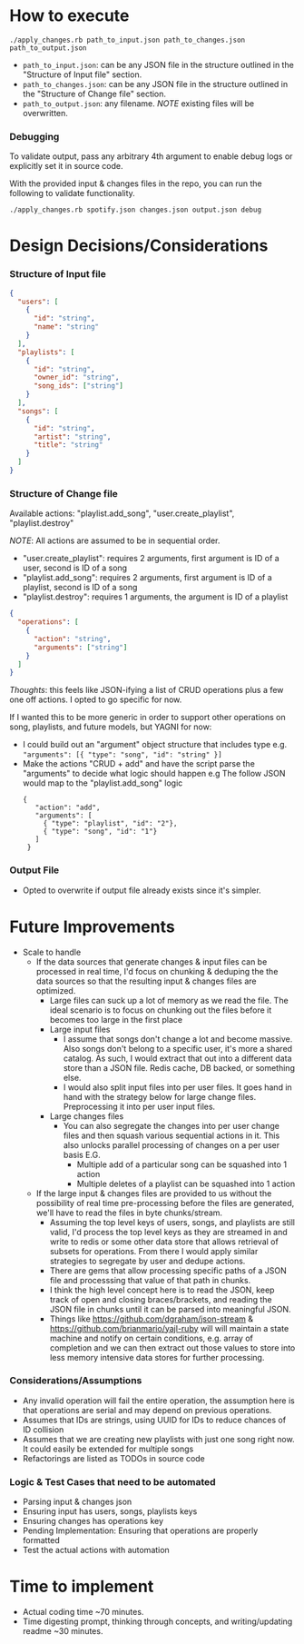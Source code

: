 # How to execute

`./apply_changes.rb path_to_input.json path_to_changes.json path_to_output.json`

- `path_to_input.json`: can be any JSON file in the structure outlined in the "Structure of Input file" section.
- `path_to_changes.json`: can be any JSON file in the structure outlined in the "Structure of Change file" section.
- `path_to_output.json`: any filename. _NOTE_ existing files will be overwritten.

### Debugging

To validate output, pass any arbitrary 4th argument to enable debug logs or explicitly set it in source code.

With the provided input & changes files in the repo, you can run the following to validate functionality.

`./apply_changes.rb spotify.json changes.json output.json debug`

# Design Decisions/Considerations

### Structure of Input file

```json
{
  "users": [
    {
      "id": "string",
      "name": "string"
    }
  ],
  "playlists": [
    {
      "id": "string",
      "owner_id": "string",
      "song_ids": ["string"]
    }
  ],
  "songs": [
    {
      "id": "string",
      "artist": "string",
      "title": "string"
    }
  ]
}
```

### Structure of Change file

Available actions: "playlist.add_song", "user.create_playlist", "playlist.destroy"

_NOTE_: All actions are assumed to be in sequential order.

- "user.create_playlist": requires 2 arguments, first argument is ID of a user, second is ID of a song
- "playlist.add_song": requires 2 arguments, first argument is ID of a playlist, second is ID of a song
- "playlist.destroy": requires 1 arguments, the argument is ID of a playlist

```json
{
  "operations": [
    {
      "action": "string",
      "arguments": ["string"]
    }
  ]
}
```

_Thoughts_: this feels like JSON-ifying a list of CRUD operations plus a few one off actions. I opted to go specific for now.

If I wanted this to be more generic in order to support other
operations on song, playlists, and future models, but YAGNI for now:

- I could build out an "argument" object structure that includes type
  e.g. `"arguments": [{ "type": "song", "id": "string" }]`
- Make the actions "CRUD + add" and have the script parse the "arguments"
  to decide what logic should happen
  e.g
  The follow JSON would map to the "playlist.add_song" logic
  ```
  {
     "action": "add",
     "arguments": [
       { "type": "playlist", "id": "2"},
       { "type": "song", "id": "1"}
     ]
   }
  ```

### Output File

- Opted to overwrite if output file already exists since it's simpler.

# Future Improvements

- Scale to handle
  - If the data sources that generate changes & input files can be processed in real time, I'd focus on chunking & deduping the the data sources so that the resulting input & changes files are optimized.
    - Large files can suck up a lot of memory as we read the file. The ideal scenario is to focus on chunking out the files before it becomes too large in the first place
    - Large input files
      - I assume that songs don't change a lot and become massive. Also songs don't belong to a specific user, it's more a shared catalog. As such, I would extract that out into a different data store than a JSON file. Redis cache, DB backed, or something else.
      - I would also split input files into per user files. It goes hand in hand with the strategy below for large change files. Preprocessing it into per user input files.
    - Large changes files
      - You can also segregate the changes into per user change files and then squash various sequential actions in it. This also unlocks parallel processing of changes on a per user basis E.G.
        - Multiple add of a particular song can be squashed into 1 action
        - Multiple deletes of a playlist can be squashed into 1 action
  - If the large input & changes files are provided to us without the possibility of real time pre-processing before the files are generated, we'll have to read the files in byte chunks/stream.
    - Assuming the top level keys of users, songs, and playlists are still valid, I'd process the top level keys as they are streamed in and write to redis or some other data store that allows retrieval of subsets for operations. From there I would apply similar strategies to segregate by user and dedupe actions.
    - There are gems that allow processing specific paths of a JSON file and processsing that value of that path in chunks.
    - I think the high level concept here is to read the JSON, keep track of open and closing braces/brackets, and reading the JSON file in chunks until it can be parsed into meaningful JSON.
    - Things like https://github.com/dgraham/json-stream & https://github.com/brianmario/yajl-ruby will will maintain a state machine and notify on certain conditions, e.g. array of completion and we can then extract out those values to store into less memory intensive data stores for further processing.

### Considerations/Assumptions

- Any invalid operation will fail the entire operation, the assumption here is that operations are serial and may depend on previous operations.
- Assumes that IDs are strings, using UUID for IDs to reduce chances of ID collision
- Assumes that we are creating new playlists with just one song right now. It could easily be extended for multiple songs
- Refactorings are listed as TODOs in source code

### Logic & Test Cases that need to be automated

- Parsing input & changes json
- Ensuring input has users, songs, playlists keys
- Ensuring changes has operations key
- Pending Implementation: Ensuring that operations are properly formatted
- Test the actual actions with automation

# Time to implement

- Actual coding time ~70 minutes.
- Time digesting prompt, thinking through concepts, and writing/updating readme ~30 minutes.
